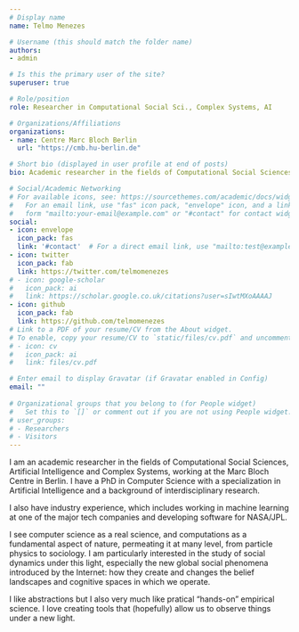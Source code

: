 ```yaml
---
# Display name
name: Telmo Menezes

# Username (this should match the folder name)
authors:
- admin

# Is this the primary user of the site?
superuser: true

# Role/position
role: Researcher in Computational Social Sci., Complex Systems, AI 

# Organizations/Affiliations
organizations:
- name: Centre Marc Bloch Berlin
  url: "https://cmb.hu-berlin.de"

# Short bio (displayed in user profile at end of posts)
bio: Academic researcher in the fields of Computational Social Sciences, Artificial Intelligence and Complex Systems, working at the Marc Bloch Centre in Berlin. I have a PhD in Computer Science with a specialization in Artificial Intelligence and a background of interdisciplinary research.

# Social/Academic Networking
# For available icons, see: https://sourcethemes.com/academic/docs/widgets/#icons
#   For an email link, use "fas" icon pack, "envelope" icon, and a link in the
#   form "mailto:your-email@example.com" or "#contact" for contact widget.
social:
- icon: envelope
  icon_pack: fas
  link: '#contact'  # For a direct email link, use "mailto:test@example.org".
- icon: twitter
  icon_pack: fab
  link: https://twitter.com/telmomenezes
# - icon: google-scholar
#   icon_pack: ai
#   link: https://scholar.google.co.uk/citations?user=sIwtMXoAAAAJ
- icon: github
  icon_pack: fab
  link: https://github.com/telmomenezes
# Link to a PDF of your resume/CV from the About widget.
# To enable, copy your resume/CV to `static/files/cv.pdf` and uncomment the lines below.  
# - icon: cv
#   icon_pack: ai
#   link: files/cv.pdf

# Enter email to display Gravatar (if Gravatar enabled in Config)
email: ""
  
# Organizational groups that you belong to (for People widget)
#   Set this to `[]` or comment out if you are not using People widget.  
# user_groups:
# - Researchers
# - Visitors
---
```


I am an academic researcher in the fields of Computational Social Sciences, Artificial Intelligence and Complex Systems, working at the Marc Bloch Centre in Berlin. I have a PhD in Computer Science with a specialization in Artificial Intelligence and a background of interdisciplinary research.

I also have industry experience, which includes working in machine learning at one of the major tech companies and developing software for NASA/JPL.

I see computer science as a real science, and computations as a fundamental aspect of nature, permeating it at many level, from particle physics to sociology. I am particularly interested in the study of social dynamics under this light, especially the new global social phenomena introduced by the Internet: how they create and changes the belief landscapes and cognitive spaces in which we operate.

I like abstractions but I also very much like pratical “hands-on” empirical science. I love creating tools that (hopefully) allow us to observe things under a new light.

